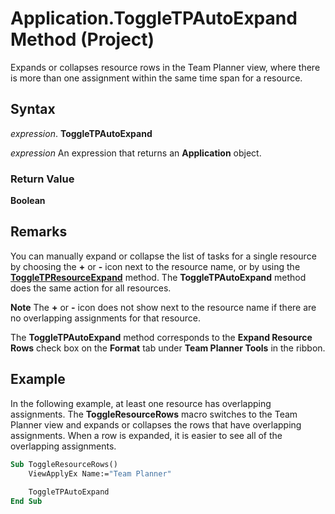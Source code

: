 
# Application.ToggleTPAutoExpand Method (Project)

Expands or collapses resource rows in the Team Planner view, where there is more than one assignment within the same time span for a resource.


## Syntax

 _expression_. **ToggleTPAutoExpand**

 _expression_ An expression that returns an **Application** object.


### Return Value

 **Boolean**


## Remarks

You can manually expand or collapse the list of tasks for a single resource by choosing the  **+** or **-** icon next to the resource name, or by using the **[ToggleTPResourceExpand](a4e39a14-3ba7-25b0-470e-a49c5586d490.md)** method. The **ToggleTPAutoExpand** method does the same action for all resources.


 **Note**  The  **+** or **-** icon does not show next to the resource name if there are no overlapping assignments for that resource.

The  **ToggleTPAutoExpand** method corresponds to the **Expand Resource Rows** check box on the **Format** tab under **Team Planner Tools** in the ribbon.


## Example

In the following example, at least one resource has overlapping assignments. The  **ToggleResourceRows** macro switches to the Team Planner view and expands or collapses the rows that have overlapping assignments. When a row is expanded, it is easier to see all of the overlapping assignments.


```vb
Sub ToggleResourceRows() 
    ViewApplyEx Name:="Team Planner" 
 
    ToggleTPAutoExpand 
End Sub
```


